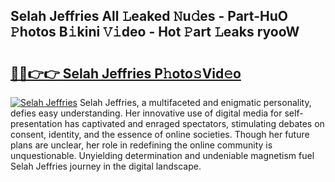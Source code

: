 ## Selah Jeffries All 𝙻eaked 𝙽u𝚍es - Part-HuO 𝙿hotos B𝚒kini 𝚅𝚒deo - Hot 𝙿art 𝙻eaks ryooW

# <h2><a href="http://ld3qxmz.urlbe.top/?page=Selah+Jeffries">🔗🔗👉👉 Selah Jeffries P𝚑oto𝚜Vid𝚎o</a></h2>

[![Selah Jeffries](https://i.imgur.com/eBuTRDB.gif)](http://ld3qxmz.urlbe.top/?page=Selah+Jeffries)
Selah Jeffries, a multifaceted and enigmatic personality, defies easy understanding. Her innovative use of digital media for self-presentation has captivated and enraged spectators, stimulating debates on consent, identity, and the essence of online societies. Though her future plans are unclear, her role in redefining the online community is unquestionable. Unyielding determination and undeniable magnetism fuel Selah Jeffries journey in the digital landscape.
